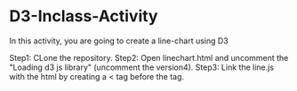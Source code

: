 # D3-Inclass-Activity
In this activity, you are going to create a line-chart using D3 

Step1: CLone the repository.
Step2: Open linechart.html and uncomment the "Loading d3 js library" (uncomment the version4).
Step3: Link the line.js with the html by creating a </strong> <<script src="line.js"></script> </strong> tag before the </body> tag.

